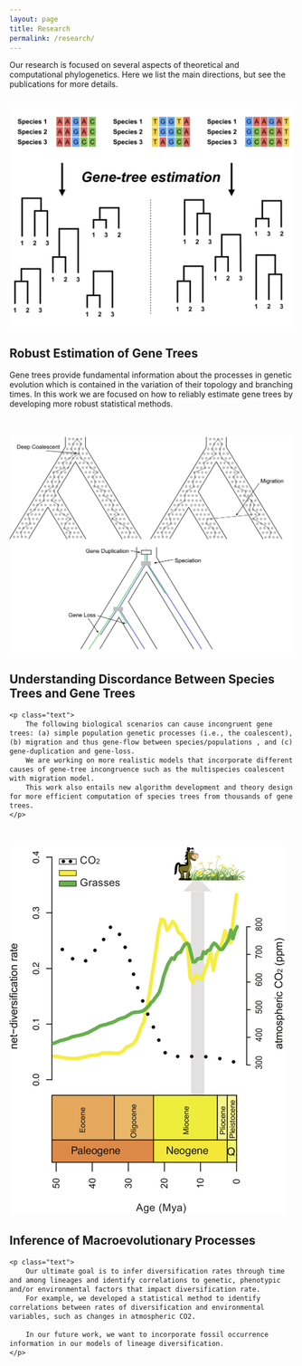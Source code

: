 ```yaml
---
layout: page
title: Research
permalink: /research/
---
```


<!--
Phylogenies depict the evolutionary relationships among species. Much of the current interest in phylogenetics comes from advances in DNA sequencing technologies that now allow the phylogenetic comparison of hundreds or thousands of genes. The availability of genome-size dataset enable new research directions, such as, studying heterogeneity in the process of molecular evolution due to adaptation and studying differential evolutionary histories of genes. A major challenge in phylogenetics is to infer events that occurred million of years ago while only having data from extant species. Nevertheless, new mathematical and statistical methods continue to advance and improve our ability to effectively study these problems.
-->
<p class="text">
Our research is focused on several aspects of theoretical and computational phylogenetics. Here we list the main directions, but see the publications for more details.
</p>

<br />

<!-- Section 1 -->
<div class="container-small">
<img class="floatleft" src="/assets/images/Figure_1_v2.png">
<div id="rcornersbox1">
    <h2>Robust Estimation of Gene Trees</h2>
<!--
Gene trees provide the fundamental information in molecular phylogenetics. Originally, a single or a few well curated genes were used for phylogenetic inference. Then, the species tree was assumed to be the same as the estimated gene tree. Today, we often have hundreds or thousands of loci in our datasets. Hence, we can examine comparatively the substitution process for each single locus and ask new research questions, such as: (a) Did this gene evolve under selective pressures? (b) Did this gene evolve under a time-reversible or non-reversible model? (c) Did the substitution process change along the lineages of the tree? (d) Did this gene evolve under a strict molecular clock?
To answer these questions we develop more realistic substitution models in RevBayes. For example, we have designed RevBayes to model heterogeneous substitution process along the branches of a tree which can be used to model variation in GC content among lineages as well as variation in selective pressures along lineages. Additionally, we develop more efficient methods to test for the relative fit a model (Höhna et al. 2017, Bioinformatics) and develop new methods, e.g., posterior predictive testing, to test the absolute fit a model (Höhna et al. 2017, MBE). Moreover, this work is fundamental for any phylogenetic analysis because robust and accurate estimates of gene trees are crucial for all research areas using phylogenetics.
-->
    <p class="text">
        Gene trees provide fundamental information about the processes in genetic evolution which is contained in the variation of their topology and branching times.
        In this work we are focused on how to reliably estimate gene trees by developing more robust statistical methods.
    </p>

</div>
</div>

<br>
<br>

<!-- Section 2 -->
<div class="container-small">
<img class="floatright" src="/assets/images/Figure_2_v2.png">
<div id="rcornersbox2">
    <h2>Understanding Discordance Between Species Trees and Gene Trees</h2>
<!--
Phylogenetic inferences from genomic data consist of many loci. Each locus is assumed to evolve independently because recombination breaks linkage between loci. Independent loci can therefore have distinct evolutionary histories and cause gene tree species tree incongruence. For example, the following scenarios can cause incongruent gene trees: (a) simple population genetic processes (i.e., the coalescent), (b) migration and thus gene-flow between species/populations , and (c) gene-duplication and gene-loss. Even though, gene-tree discordance is a major challenge in species-tree estimation, its identification also provides key information about biological processes. Our first key question is the estimation of species trees when the underlying gene trees are discordant. Specifically, we are working on more realistic models that incorporate different causes of gene-tree incongruence such as the multispecies coalescent with migration model. This work also entails new algorithm development and theory design for more efficient computation of species trees from thousands of gene trees. Our second key question is the estimation of divergence times under complex gene-tree histories (e.g., Martin and Höhna 2017, Martin et al. 2017). Gene trees are older than species/population divergence under a multispecies coalescent model, but gene trees are younger than species/population divergence in the presence of migration. This problem is exacerbated for young species. Thus, we aim to obtain improved and robust estimated of divergences times using our new developments on a multispecies coalescent with migration model. Finally, this multispecies coalescent with migration model could be used for improved species delimitation in the presence of migration.
-->

    <p class="text">
        The following biological scenarios can cause incongruent gene trees: (a) simple population genetic processes (i.e., the coalescent), (b) migration and thus gene-flow between species/populations , and (c) gene-duplication and gene-loss.
        We are working on more realistic models that incorporate different causes of gene-tree incongruence such as the multispecies coalescent with migration model.
        This work also entails new algorithm development and theory design for more efficient computation of species trees from thousands of gene trees.
    </p>

</div>

</div>

<br>
<br>

<!-- Section 3 -->
<div class="container-small">
<img class="floatleft" src="/assets/images/Figure_4.png">
<div id="rcornersbox1">
    <h2>Inference of Macroevolutionary Processes</h2>

    <p class="text">
        Our ultimate goal is to infer diversification rates through time and among lineages and identify correlations to genetic, phenotypic and/or environmental factors that impact diversification rate.
        For example, we developed a statistical method to identify correlations between rates of diversification and environmental variables, such as changes in atmospheric CO2.

        In our future work, we want to incorporate fossil occurrence information in our models of lineage diversification.
    </p>

</div>
</div>
